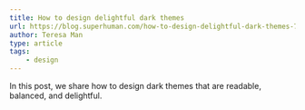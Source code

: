 ```yaml
---
title: How to design delightful dark themes
url: https://blog.superhuman.com/how-to-design-delightful-dark-themes-7b3da644ff1f
author: Teresa Man
type: article
tags:
    - design
---
```

In this post, we share how to design dark themes that are readable, balanced, and delightful.